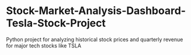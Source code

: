 # Stock-Market-Analysis-Dashboard-Tesla-Stock-Project
Python project for analyzing historical stock prices and quarterly revenue for major tech stocks like TSLA
